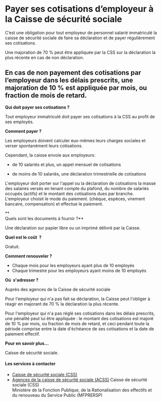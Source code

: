 # Payer ses cotisations d’employeur à la Caisse de sécurité sociale

C’est une obligation pour tout employeur de personnel salarié immatriculé la caisse de sécurité sociale de faire sa déclaration et de payer régulièrement ses cotisations.  
  
  
  
  
  
Une majoration de 70 % peut être appliquée par la CSS sur la déclaration la plus récente en cas de non déclaration.  
  
  
  
  
  
En cas de non payement des cotisations par l’employeur dans les délais prescrits, une majoration de 10 % est appliquée par mois, ou fraction de mois de retard.
------------------------------------------------------------------------------------------------------------------------------------------------------------------------------------------------------------------------------------------------------------------------------------------------------------------------------------------------------------------------------------------------------------------------------------------------------------------------------------------------

**Qui doit payer ses cotisations ?**

Tout employeur immatriculé doit payer ses cotisations à la CSS au profit de ses employés.

**Comment payer ?**  

Les employeurs doivent calculer eux-mêmes leurs charges sociales et verser spontanément leurs cotisations.  

Cependant, la caisse envoie aux employeurs:

*   de 10 salariés et plus, un appel mensuel de cotisations

*   de moins de 10 salariés, une déclaration trimestrielle de cotisations

L'employeur doit porter sur l'appel ou la déclaration de cotisations la masse des salaires versés en tenant compte du plafond, du nombre de salariés occupés (actifs) et le montant des cotisations dues par branche. L'employeur choisit le mode du paiement. (chèque, espèces, virement bancaire, compensation) et effectue le paiement.  

**  
Quels sont les documents à fournir ?**

Une déclaration sur papier libre ou un imprimé délivré par la Caisse.  

**Quel est le coût  ?**

Gratuit.  

**Comment renouveler ?**

*   Chaque mois pour les employeurs ayant plus de 10 employés
*   Chaque trimestre pour les employeurs ayant moins de 10 employés

**Où  s'adresser ?**

Auprès des agences de la Caisse de sécurité sociale

Pour l'employeur qui n'a pas fait sa déclaration, la Caisse peut l'obliger à réagir en majorant de 70 % la déclaration la plus récente.  

Pour l'employeur qui n'a pas réglé ses cotisations dans les délais prescrits, une pénalité peut lui être appliquée : le montant des cotisations est majoré de 10 % par mois, ou fraction de mois de retard, et ceci pendant toute la période comprise entre la date d'échéance de ses cotisations et la date de paiement effectif.

**Pour en savoir plus...**

Caisse de sécurité sociale.

#### Les services à contacter

*   [Caisse de sécurité sociale (CSS)](../../../services/caisse-de-securite-sociale-css.md)
*   [Agences de la caisse de sécurité sociale (ACSS)](../../../services/agences-de-la-caisse-de-securite-sociale-acss.md) Caisse de sécurité sociale (CSS)  
    Ministère de la Fonction Publique, de la Rationalisation des effectifs et du renouveau du Service Public (MFPRERSP)